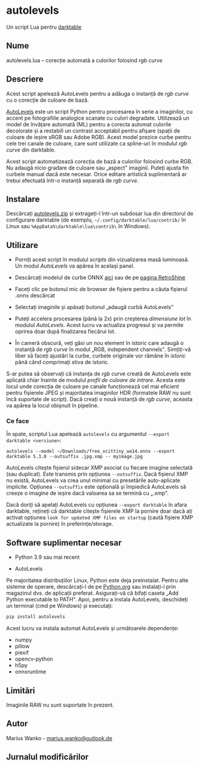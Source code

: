 # autolevels

Un script Lua pentru [darktable](https://www.darktable.org)

## Nume

autolevels.lua – corecție automată a culorilor folosind _rgb curve_

## Descriere

Acest script apelează AutoLevels pentru a adăuga o instanță de _rgb curve_ cu o corecție de culoare de bază.

[AutoLevels](https://github.com/yellowdolphin/autolevels) este un script Python pentru procesarea în serie a imaginilor, cu accent pe fotografiile analogice scanate cu culori degradate. Utilizează un model de învățare automată (ML) pentru a corecta automat culorile decolorate și a restabili un contrast acceptabil pentru afișare (spații de culoare de ieșire sRGB sau Adobe RGB). Acest model prezice curbe pentru cele trei canale de culoare, care sunt utilizate ca spline-uri în modulul _rgb curve_ din darktable.

Acest script automatizează corecția de bază a culorilor folosind curbe RGB. Nu adaugă nicio gradare de culoare sau „aspect" imaginii. Puteți ajusta fin curbele manual dacă este necesar. Orice editare artistică suplimentară ar trebui efectuată într-o instanță separată de _rgb curve_.

## Instalare

Descărcați [autolevels.zip](https://github.com/yellowdolphin/darktable-autolevels-module/releases/download/nightly/autolevels-nightly.zip) și extrageți-l într-un subdosar lua din directorul de configurare darktable (de exemplu, `~/.config/darktable/lua/contrib/` în Linux sau `%AppData%\darktable\lua\contrib\` în Windows).

## Utilizare

* Porniți acest script în modulul _scripts_ din vizualizarea masă luminoasă. Un modul _AutoLevels_ va apărea în același panel.

* Descărcați modelul de curbe ONNX [aici](https://github.com/yellowdolphin/darktable-autolevels-module/releases/download/v1.0.0rc/free_xcittiny_wa14.onnx) sau de pe [pagina RetroShine](https://retroshine.eu/download/free_xcittiny_wa14.onnx)

* Faceți clic pe butonul mic de browser de fișiere pentru a căuta fișierul .onnx descărcat

* Selectați imaginile și apăsați butonul „adaugă curbă AutoLevels"

* Puteți accelera procesarea (până la 2x) prin creșterea *dimensiune lot* în modulul _AutoLevels_. Acest lucru va actualiza progresul și va permite oprirea doar după finalizarea fiecărui lot.

* În cameră obscură, veți găsi un nou element în istoric care adaugă o instanță de _rgb curve_ în modul „RGB, independent channels". Simțiți-vă liber să faceți ajustări la curbe, curbele originale vor rămâne în _istoric_ până când comprimați stiva de istoric.

S-ar putea să observați că instanța de _rgb curve_ creată de AutoLevels este aplicată chiar înainte de modulul _profil de culoare de intrare_. Acesta este locul unde corecția de culoare pe canale funcționează cel mai eficient pentru fișierele JPEG și majoritatea imaginilor HDR (formatele RAW nu sunt încă suportate de script). Dacă creați o nouă instanță de _rgb curve_, aceasta va apărea la locul obișnuit în pipeline.

### Ce face

În spate, scriptul Lua apelează `autolevels` cu argumentul `--export darktable <versiune>`:

```
autolevels --model ~/Downloads/free_xcittiny_wa14.onnx --export darktable 5.3.0 --outsuffix .jpg.xmp -- myimage.jpg
```

AutoLevels citește fișierul sidecar XMP asociat cu fiecare imagine selectată (sau duplicat). Este transmis prin opțiunea `--outsuffix`. Dacă fișierul XMP nu există, AutoLevels va crea unul minimal cu presetările auto-aplicate implicite. Opțiunea `--outsuffix` este opțională și împiedică AutoLevels să creeze o imagine de ieșire dacă valoarea sa se termină cu „.xmp".

Dacă doriți să apelați AutoLevels cu opțiunea `--export darktable` în afara darktable, rețineți că darktable citește fișierele XMP la pornire doar dacă ați activat opțiunea `look for updated XMP files on startup` (caută fișiere XMP actualizate la pornire) în preferințe/storage.

## Software suplimentar necesar

- Python 3.9 sau mai recent

- AutoLevels

Pe majoritatea distribuțiilor Linux, Python este deja preinstalat. Pentru alte sisteme de operare, descărcați-l de pe [Python.org](https://www.python.org/downloads/) sau instalați-l prin magazinul dvs. de aplicații preferat. Asigurați-vă că bifați caseta „Add Python executable to PATH". Apoi, pentru a instala AutoLevels, deschideți un terminal (cmd pe Windows) și executați:

```bash
pip install autolevels
```

Acest lucru va instala automat AutoLevels și următoarele dependențe:

- numpy
- pillow
- piexif
- opencv-python
- h5py
- onnxruntime

## Limitări

Imaginile RAW nu sunt suportate în prezent.

## Autor

Marius Wanko - marius.wanko@outlook.de

## Jurnalul modificărilor